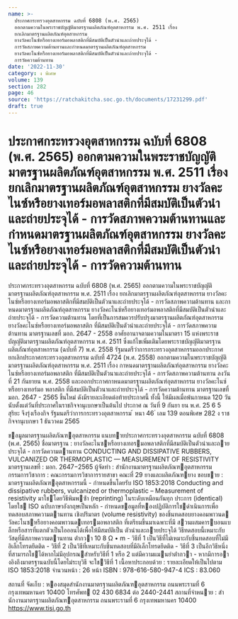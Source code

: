 ```yaml
---
name: >-
  ประกาศกระทรวงอุตสาหกรรม ฉบับที่ 6808 (พ.ศ. 2565)
  ออกตามความในพระราชบัญญัติมาตรฐานผลิตภัณฑ์อุตสาหกรรม พ.ศ. 2511 เรื่อง
  ยกเลิกมาตรฐานผลิตภัณฑ์อุตสาหกรรม
  ยางวัลคะไนซ์หรือยางเทอร์มอพลาสติกที่มีสมบัติเป็นตัวนำและถ่ายประจุได้ -
  การวัดสภาพความต้านทานและกำหนดมาตรฐานผลิตภัณฑ์อุตสาหกรรม
  ยางวัลคะไนซ์หรือยางเทอร์มอพลาสติกที่มีสมบัติเป็นตัวนำและถ่ายประจุได้ -
  การวัดความต้านทาน
date: '2022-11-30'
category: ง พิเศษ
volume: 139
section: 282
page: 46
source: 'https://ratchakitcha.soc.go.th/documents/17231299.pdf'
draft: true
---
```


# ประกาศกระทรวงอุตสาหกรรม ฉบับที่ 6808 (พ.ศ. 2565) ออกตามความในพระราชบัญญัติมาตรฐานผลิตภัณฑ์อุตสาหกรรม พ.ศ. 2511 เรื่อง ยกเลิกมาตรฐานผลิตภัณฑ์อุตสาหกรรม ยางวัลคะไนซ์หรือยางเทอร์มอพลาสติกที่มีสมบัติเป็นตัวนำและถ่ายประจุได้ - การวัดสภาพความต้านทานและกำหนดมาตรฐานผลิตภัณฑ์อุตสาหกรรม ยางวัลคะไนซ์หรือยางเทอร์มอพลาสติกที่มีสมบัติเป็นตัวนำและถ่ายประจุได้ - การวัดความต้านทาน

ประกาศกระทรวงอุตสาหกรรม ฉบับที่ 6808 (พ.ศ. 2565) ออกตามความในพระราชบัญญัติมาตรฐานผลิตภัณฑ์อุตสาหกรรม พ.ศ. 2511 เรื่อง ยกเลิกมาตรฐานผลิตภัณฑ์อุตสาหกรรม ยางวัลคะไนซ์หรือยางเทอร์มอพลาสติกที่มีสมบัติเป็นตัวนาและถ่ายประจุได้ - การวัดสภาพความต้านทาน และกาหนดมาตรฐานผลิตภัณฑ์อุตสาหกรรม ยางวัลคะไนซ์หรือยางเทอร์มอพลาสติกที่มีสมบัติเป็นตัวนำและถ่ายประจุได้ - การวัดความต้านทาน โดยที่เป็นการสมควรปรับปรุงมาตรฐานผลิตภัณฑ์อุตสาหกรรม ยางวัลคะไนซ์หรือยางเทอร์มอพลาสติก ที่มีสมบัติเป็นตัวนำและถ่ายประจุได้ - การวัดสภาพความต้านทาน มาตรฐานเลขที่ มอก. 2647 - 2558 อาศัยอานาจตามความในมาตรา 15 แห่งพระราชบัญญัติมาตรฐานผลิตภัณฑ์อุตสาหกรรม พ.ศ. 2511 ซึ่งแก้ไขเพิ่มเติมโดยพระราชบัญญัติมาตรฐานผลิตภัณฑ์อุตสาหกรรม (ฉบับที่ 7) พ.ศ. 2558 รัฐมนตรีว่าการกระทรวงอุตสาหกรรมออกประกาศยกเลิกประกาศกระทรวงอุตสาหกรรม ฉบับที่ 4724 (พ.ศ. 2558) ออกตามความในพระราชบัญญัติมาตรฐานผลิตภัณฑ์อุตสาหกรรม พ.ศ. 2511 เรื่อง กาหนดมาตรฐานผลิตภัณฑ์อุตสาหกรรม ยางวัลคะไนซ์หรือยางเทอร์มอพลาสติก ที่มีสมบัติเป็นตัวนาและถ่ายประจุได้ - การวัดสภาพความต้านทาน ลงวันที่ 21 กันยายน พ.ศ. 2558 และออกประกาศกาหนดมาตรฐานผลิตภัณฑ์อุตสาหกรรม ยางวัลคะไนซ์หรือยางเทอร์มอ พลาสติก ที่มีสมบัติเป็นตัวนาและถ่ายประจุได้ - การวัดความต้านทาน มาตรฐานเลขที่ มอก. 2647 - 2565 ขึ้นใหม่ ดังมีรายละเอียดต่อท้ายประกาศนี้ ทั้งนี้ ให้มีผลเมื่อพ้นกาหนด 120 วัน นับตั้งแต่วันที่ประกาศในราชกิจจานุเบกษาเป็นต้นไป ประกาศ ณ วันที่ 9 กันยา ยน พ.ศ. 25 6 5 สุริยะ จึงรุ่งเรืองกิจ รัฐมนตรีว่าการกระทรวงอุตสาหกรรม ้ หนา 46 ่ เลม 139 ตอนพิเศษ 282 ง ราชกิจจานุเบกษา 1 ธันวาคม 2565

ขอมูลมาตรฐานผลิตภัณฑอุตสาหกรรม แนบทายประกาศกระทรวงอุตสาหกรรม ฉบับที่ 6808 (พ.ศ. 2565) ชื่อมาตรฐาน : ยางวัลคะไนซหรือยางเทอรมอพลาสติกที่มีสมบัติเป็นตัวนําและถายประจุได้ - การวัดความตานทาน CONDUCTING AND DISSIPATIVE RUBBERS, VULCANIZED OR THERMOPLASTIC — MEASUREMENT OF RESISTIVITY มาตรฐานเลขที่ : มอก. 2647−2565 ผู้จัดทํา : สํานักงานมาตรฐานผลิตภัณฑอุตสาหกรรม กรรมการวิชาการ : คณะกรรมการวิชาการรายสาขา คณะที่ 29 ยางและผลิตภัณฑยาง ขอบขาย : มาตรฐานผลิตภัณฑอุตสาหกรรมนี้ - กําหนดขึ้นโดยรับ ISO 1853:2018 Conducting and dissipative rubbers, vulcanized or thermoplastic – Measurement of resistivity มาใชโดยวิธีพิมพซ้ํา (reprinting) ในระดับเหมือนกันทุก ประการ (identical) โดยใช ISO ฉบับภาษาอังกฤษเป็นหลัก - กําหนดขอมูลที่หองปฏิบัติการใชดําเนินการเพื่อทดสอบสภาพความตานทาน เชิงปริมาตร (volume resistivity) ของชิ้นทดสอบยางคอมพาวนด วัลคะไนซหรือยางคอมพาวนดเทอรมอพลาสติก ที่เตรียมขึ้นมาเฉพาะที่มี สวนผสมคารบอนแบล็กหรือสารที่แตกตัวเป็นไอออนได้เพื่อให้มีสมบัติเป็น ตัวนําและถายประจุได้ วิธีทดสอบนี้เหมาะกับวัสดุที่มีสภาพความตานทาน ต่ํากวา 10 8 Ω • m - วิธีที่ 1 เป็นวิธีที่ไม่เหมาะกับชิ้นทดสอบที่ไม่มีอิเล็กโทรดยึดติด - วิธีที่ 2 เป็นวิธีที่เหมาะกับชิ้นทดสอบที่มีอิเล็กโทรดยึดติด - วิธีที่ 3 เป็นอีกวิธีหนึ่งที่สามารถใชได้หากไม่มีอุปกรณสําหรับวิธีที่ 1 หรือ 2 แต่มีความแมนยําต่ํากวา - หากมีการอางอิงถึงมาตรฐานฉบับนี้โดยไม่ระบุวิธี จะใชวิธีที่ 1 เนื้อหาประกอบด้วย : รายละเอียดให้เป็นไปตาม ISO 1853:2018 จํานวนหน้า : 26 หน้า ISBN : 978-616-580-947-4 ICS : 83.060

สถานที่ จัดเก็บ : หองสมุดสํานักงานมาตรฐานผลิตภัณฑอุตสาหกรรม ถนนพระรามที่ 6 กรุงเทพมหานคร 10400 โทรศัพท 02 430 6834 ต่อ 2440-2441 สถานที่จําหนาย : สํานักงานมาตรฐานผลิตภัณฑอุตสาหกรรม ถนนพระรามที่ 6 กรุงเทพมหานคร 10400 https://www.tisi.go.th

